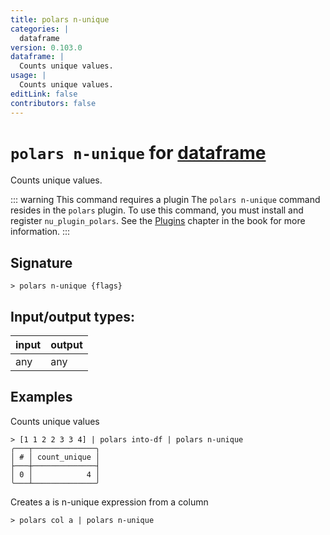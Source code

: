 ```yaml
---
title: polars n-unique
categories: |
  dataframe
version: 0.103.0
dataframe: |
  Counts unique values.
usage: |
  Counts unique values.
editLink: false
contributors: false
---
```

<!-- This file is automatically generated. Please edit the command in https://github.com/nushell/nushell instead. -->

# `polars n-unique` for [dataframe](/commands/categories/dataframe.md)

<div class='command-title'>Counts unique values.</div>

::: warning This command requires a plugin
The `polars n-unique` command resides in the `polars` plugin.
To use this command, you must install and register `nu_plugin_polars`.
See the [Plugins](/book/plugins.html) chapter in the book for more information.
:::


## Signature

```> polars n-unique {flags} ```


## Input/output types:

| input | output |
| ----- | ------ |
| any   | any    |

## Examples

Counts unique values
```nu
> [1 1 2 2 3 3 4] | polars into-df | polars n-unique
╭───┬──────────────╮
│ # │ count_unique │
├───┼──────────────┤
│ 0 │            4 │
╰───┴──────────────╯

```

Creates a is n-unique expression from a column
```nu
> polars col a | polars n-unique

```
